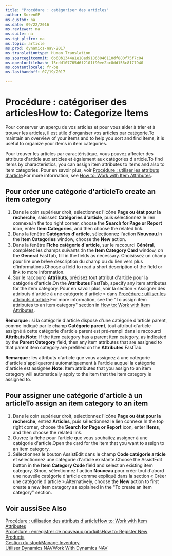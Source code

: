 ```yaml
---
title: "Procédure : catégoriser des articles"
author: SorenGP
ms.custom: na
ms.date: 09/22/2016
ms.reviewer: na
ms.suite: na
ms.tgt_pltfrm: na
ms.topic: article
ms.prod: dynamics-nav-2017
ms.translationtype: Human Translation
ms.sourcegitcommit: 6b60b1344a1e18ad91863046110df880f75f7c04
ms.openlocfilehash: 15cdd107765d6f2101f90ee2bc8dd156c8177940
ms.contentlocale: fr-be
ms.lasthandoff: 07/19/2017

---
```


# <a name="how-to-categorize-items"></a><span data-ttu-id="da35f-102">Procédure : catégoriser des articles</span><span class="sxs-lookup"><span data-stu-id="da35f-102">How to: Categorize Items</span></span>
<span data-ttu-id="da35f-103">Pour conserver un aperçu de vos articles et pour vous aider à trier et à trouver les articles, il est utile d'organiser vos articles par catégorie.</span><span class="sxs-lookup"><span data-stu-id="da35f-103">To maintain an overview of your items and to help you sort and find items, it is useful to organize your items in item categories.</span></span>

<span data-ttu-id="da35f-104">Pour trouver les articles par caractéristique, vous pouvez affecter des attributs d'article aux articles et également aux catégories d'article.</span><span class="sxs-lookup"><span data-stu-id="da35f-104">To find items by characteristics, you can assign item attributes to items and also to item categories.</span></span> <span data-ttu-id="da35f-105">Pour en savoir plus, voir [Procédure : utiliser les attributs d'article](inventory-how-work-item-attributes.md).</span><span class="sxs-lookup"><span data-stu-id="da35f-105">For more information, see [How to: Work with Item Attributes](inventory-how-work-item-attributes.md).</span></span>

## <a name="to-create-an-item-category"></a><span data-ttu-id="da35f-106">Pour créer une catégorie d'article</span><span class="sxs-lookup"><span data-stu-id="da35f-106">To create an item category</span></span>
1. <span data-ttu-id="da35f-107">Dans le coin supérieur droit, sélectionnez l'icône **Page ou état pour la recherche**, saisissez **Catégories d'article**, puis sélectionnez le lien connexe.</span><span class="sxs-lookup"><span data-stu-id="da35f-107">In the top right corner, choose the **Search for Page or Report** icon, enter **Item Categories**, and then choose the related link.</span></span>
2. <span data-ttu-id="da35f-108">Dans la fenêtre **Catégories d'article**, sélectionnez l'action **Nouveau**.</span><span class="sxs-lookup"><span data-stu-id="da35f-108">In the **Item Categories** window, choose the **New** action.</span></span>
3. <span data-ttu-id="da35f-109">Dans la fenêtre **Fiche catégorie d'article**, sur le raccourci **Général**, complétez les champs suivants :</span><span class="sxs-lookup"><span data-stu-id="da35f-109">In the **Item Category Card** window, on the **General** FastTab, fill in the fields as necessary.</span></span> <span data-ttu-id="da35f-110">Choisissez un champ pour lire une brève description du champ ou du lien vers plus d'informations.</span><span class="sxs-lookup"><span data-stu-id="da35f-110">Choose a field to read a short description of the field or link to more information.</span></span>
4. <span data-ttu-id="da35f-111">Sur le raccourci **Attributs**, précisez tout attribut d'article pour la catégorie d'article.</span><span class="sxs-lookup"><span data-stu-id="da35f-111">On the **Attributes** FastTab, specify any item attributes for the item category.</span></span> <span data-ttu-id="da35f-112">Pour en savoir plus, voir la section « Assigner des attributs d'article à une catégorie d'article » dans [Procédure : utiliser les attributs d'article](inventory-how-work-item-attributes.md).</span><span class="sxs-lookup"><span data-stu-id="da35f-112">For more information, see the "To assign item attributes to an item category" section in [How to: Work with Item Attributes](inventory-how-work-item-attributes.md).</span></span>

<span data-ttu-id="da35f-113">**Remarque** : si la catégorie d'article dispose d'une catégorie d'article parent, comme indiqué par le champ **Catégorie parent**, tout attribut d'article assigné à cette catégorie d'article parent est pré-rempli dans le raccourci **Attributs**.</span><span class="sxs-lookup"><span data-stu-id="da35f-113">**Note**: If the item category has a parent item category, as indicated by the **Parent Category** field, then any item attributes that are assigned to that parent item category are prefilled on the **Attributes** FastTab.</span></span>

<span data-ttu-id="da35f-114">**Remarque** : les attributs d'article que vous assignez à une catégorie d'article s'appliqueront automatiquement à l'article auquel la catégorie d'article est assignée.</span><span class="sxs-lookup"><span data-stu-id="da35f-114">**Note**: Item attributes that you assign to an item category will automatically apply to the item that the item category is assigned to.</span></span>

## <a name="to-assign-an-item-category-to-an-item"></a><span data-ttu-id="da35f-115">Pour assigner une catégorie d'article à un article</span><span class="sxs-lookup"><span data-stu-id="da35f-115">To assign an item category to an item</span></span>
1. <span data-ttu-id="da35f-116">Dans le coin supérieur droit, sélectionnez l'icône **Page ou état pour la recherche**, entrez **Articles**, puis sélectionnez le lien connexe.</span><span class="sxs-lookup"><span data-stu-id="da35f-116">In the top right corner, choose the **Search for Page or Report** icon, enter **Items**, and then choose the related link.</span></span>
2. <span data-ttu-id="da35f-117">Ouvrez la fiche pour l'article que vous souhaitez assigner à une catégorie d'article.</span><span class="sxs-lookup"><span data-stu-id="da35f-117">Open the card for the item that you want to assign to an item category.</span></span>
3. <span data-ttu-id="da35f-118">Sélectionnez le bouton AssistEdit dans le champ **Code catégorie article** et sélectionnez une catégorie d'article existante.</span><span class="sxs-lookup"><span data-stu-id="da35f-118">Choose the AssistEdit button in the **Item Category Code** field and select an existing item category.</span></span> <span data-ttu-id="da35f-119">Sinon, sélectionnez l'action **Nouveau** pour créer tout d'abord une nouvelle catégorie d'article comme expliqué dans la section « Créer une catégorie d'article ».</span><span class="sxs-lookup"><span data-stu-id="da35f-119">Alternatively, choose the **New** action to first create a new item category as explained in the "To create an item category" section.</span></span>

## <a name="see-also"></a><span data-ttu-id="da35f-120">Voir aussi</span><span class="sxs-lookup"><span data-stu-id="da35f-120">See Also</span></span>  
[<span data-ttu-id="da35f-121">Procédure : utilisation des attributs d'article</span><span class="sxs-lookup"><span data-stu-id="da35f-121">How to: Work with Item Attributes</span></span>](inventory-how-work-item-attributes.md)  
[<span data-ttu-id="da35f-122">Procédure : enregistrer de nouveaux produits</span><span class="sxs-lookup"><span data-stu-id="da35f-122">How to: Register New Products</span></span>](inventory-how-register-new-products.md)  
[<span data-ttu-id="da35f-123">Gestion du stock</span><span class="sxs-lookup"><span data-stu-id="da35f-123">Manage Inventory</span></span>](inventory-manage-inventory.md)  
[<span data-ttu-id="da35f-124">Utiliser Dynamics NAV</span><span class="sxs-lookup"><span data-stu-id="da35f-124">Work With Dynamics NAV</span></span>](ui-work-product.md)

